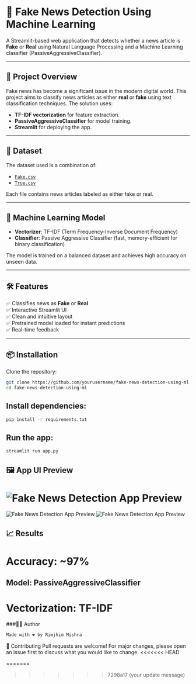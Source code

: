 # 📰 Fake News Detection Using Machine Learning

A Streamlit-based web application that detects whether a news article is **Fake** or **Real** using Natural Language Processing and a Machine Learning classifier (PassiveAggressiveClassifier).

---

## 📌 Project Overview

Fake news has become a significant issue in the modern digital world. This project aims to classify news articles as either **real** or **fake** using text classification techniques. The solution uses:

- **TF-IDF vectorization** for feature extraction.
- **PassiveAggressiveClassifier** for model training.
- **Streamlit** for deploying the app.

---

## 📁 Dataset

The dataset used is a combination of:

- [`Fake.csv`](https://www.kaggle.com/datasets/clmentbisaillon/fake-and-real-news-dataset)
- [`True.csv`](https://www.kaggle.com/datasets/clmentbisaillon/fake-and-real-news-dataset)

Each file contains news articles labeled as either fake or real.

---

## 🧠 Machine Learning Model

- **Vectorizer**: TF-IDF (Term Frequency-Inverse Document Frequency)
- **Classifier**: Passive Aggressive Classifier (fast, memory-efficient for binary classification)

The model is trained on a balanced dataset and achieves high accuracy on unseen data.

---

## 🛠 Features

✅ Classifies news as **Fake** or **Real**  
✅ Interactive Streamlit UI  
✅ Clean and intuitive layout  
✅ Pretrained model loaded for instant predictions  
✅ Real-time feedback

---

## 📦 Installation

Clone the repository:

```bash
git clone https://github.com/yourusername/fake-news-detection-using-ml.git
cd fake-news-detection-using-ml
```
## Install dependencies:

```bash
pip install -r requirements.txt
```
## Run the app:

```bash
streamlit run app.py
```

## 🖼 App UI Preview

![Fake News Detection App Preview](screenshots/app-preview.png)
=======
![Fake News Detection App Preview](SS1.png)
![Fake News Detection App Preview](SS2.png)

## 📈 Results
# Accuracy: ~97%

## Model: PassiveAggressiveClassifier

# Vectorization: TF-IDF

###👨‍💻 Author
```bash
Made with ❤️ by Rimjhim Mishra
```

🤝 Contributing
Pull requests are welcome! For major changes, please open an issue first to discuss what you would like to change.
<<<<<<< HEAD

=======
>>>>>>> 7298a17 (your update message)
